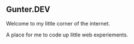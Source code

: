 
## Gunter.DEV

Welcome to my little corner of the internet.

A place for me to code up little web experiements.
